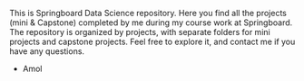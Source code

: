 This is Springboard Data Science repository.
Here you find all the projects (mini & Capstone) completed by me during my course work at Springboard.
The repository is organized by projects, with separate folders for mini projects and capstone projects. Feel free to explore it, and contact me if you have any questions.

- Amol